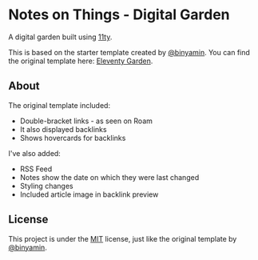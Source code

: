 # Notes on Things - Digital Garden
A digital garden built using [11ty](https://github.com/11ty/eleventy).

This is based on the starter template created by [@binyamin](https://github.com/binyamin). You can find the original template here: [Eleventy Garden](https://github.com/binyamin/eleventy-garden/).

## About
The original template included:
- Double-bracket links - as seen on Roam
- It also displayed backlinks
- Shows hovercards for backlinks

I've also added:
- RSS Feed
- Notes show the date on which they were last changed
- Styling changes
- Included article image in backlink preview

## License
This project is under the [MIT](https://github.com/danielvoicu/notes-garden/blob/main/LICENSE) license, just like the original template by [@binyamin](https://github.com/binyamin).